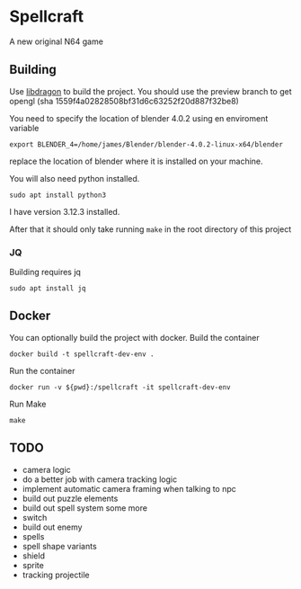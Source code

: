 # Spellcraft

A new original N64 game

## Building

Use [libdragon](https://github.com/DragonMinded/libdragon) to build the project. You should use the preview branch to get opengl (sha 1559f4a02828508bf31d6c63252f20d887f32be8)

You need to specify the location of blender 4.0.2 using en enviroment variable

```
export BLENDER_4=/home/james/Blender/blender-4.0.2-linux-x64/blender
```
replace the location of blender where it is installed on your machine.

You will also need python installed. 

```
sudo apt install python3
```

I have version 3.12.3 installed.

After that it should only take running `make` in the root directory of this project
### JQ
Building requires jq
```
sudo apt install jq
```

## Docker
You can optionally build the project with docker. Build the container
```
docker build -t spellcraft-dev-env .
```
Run the container
```
docker run -v ${pwd}:/spellcraft -it spellcraft-dev-env
```
Run Make
```
make
```

## TODO

- camera logic
-  do a better job with camera tracking logic
-  implement automatic camera framing when talking to npc
- build out puzzle elements
-  build out spell system some more
-  switch
- build out enemy
- spells
-  spell shape variants
-  shield
-  sprite
-  tracking projectile